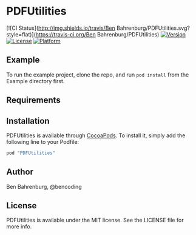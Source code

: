 # PDFUtilities

[![CI Status](http://img.shields.io/travis/Ben Bahrenburg/PDFUtilities.svg?style=flat)](https://travis-ci.org/Ben Bahrenburg/PDFUtilities)
[![Version](https://img.shields.io/cocoapods/v/PDFUtilities.svg?style=flat)](http://cocoapods.org/pods/PDFUtilities)
[![License](https://img.shields.io/cocoapods/l/PDFUtilities.svg?style=flat)](http://cocoapods.org/pods/PDFUtilities)
[![Platform](https://img.shields.io/cocoapods/p/PDFUtilities.svg?style=flat)](http://cocoapods.org/pods/PDFUtilities)

## Example

To run the example project, clone the repo, and run `pod install` from the Example directory first.

## Requirements

## Installation

PDFUtilities is available through [CocoaPods](http://cocoapods.org). To install
it, simply add the following line to your Podfile:

```ruby
pod "PDFUtilities"
```

## Author

Ben Bahrenburg, @bencoding

## License

PDFUtilities is available under the MIT license. See the LICENSE file for more info.
